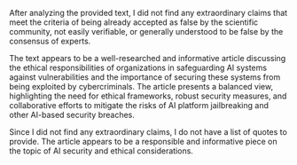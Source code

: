 After analyzing the provided text, I did not find any extraordinary claims that meet the criteria of being already accepted as false by the scientific community, not easily verifiable, or generally understood to be false by the consensus of experts.

The text appears to be a well-researched and informative article discussing the ethical responsibilities of organizations in safeguarding AI systems against vulnerabilities and the importance of securing these systems from being exploited by cybercriminals. The article presents a balanced view, highlighting the need for ethical frameworks, robust security measures, and collaborative efforts to mitigate the risks of AI platform jailbreaking and other AI-based security breaches.

Since I did not find any extraordinary claims, I do not have a list of quotes to provide. The article appears to be a responsible and informative piece on the topic of AI security and ethical considerations.
